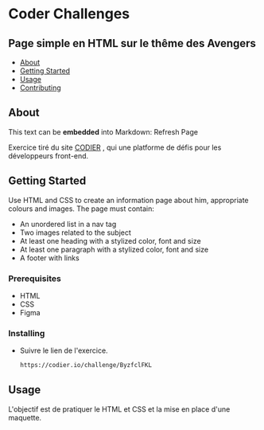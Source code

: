 # Coder Challenges

## Page simple en HTML sur le thême des Avengers

- [About](#about)
- [Getting Started](#getting_started)
- [Usage](#usage)
- [Contributing](../CONTRIBUTING.md)

## About <a name = "about"></a>

This text can be **embedded** into Markdown:
<i class="fa fa-refresh fa-spin fa-lg"></i> Refresh Page

 Exercice tiré du site [CODIER](https://codier.io/challenge/ByzfclFKL) , qui une platforme de défis pour les développeurs front-end.


## Getting Started <a name = "getting_started"></a>

Use HTML and CSS to create an information page about him, appropriate colours and images. The page must contain:

* An unordered list in a nav tag
* Two images related to the subject
* At least one heading with a stylized color, font and size
* At least one paragraph with a stylized color, font and size
* A footer with links

### Prerequisites

* HTML
* CSS
* Figma

### Installing

* Suivre le lien de l'exercice.

    ```bash
    https://codier.io/challenge/ByzfclFKL
    ```

## Usage <a name = "usage"></a>

L'objectif est de pratiquer le HTML et CSS et la mise en place d'une maquette.
